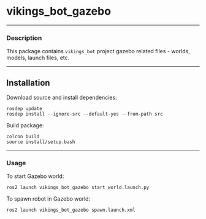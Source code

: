 # vikings_bot_gazebo

<hr>

### Description
This package contains `vikings_bot` project gazebo related files - worlds, models, launch files, etc.

<hr>

## Installation

Download source and install dependencies:
```
rosdep update
rosdep install --ignore-src --default-yes --from-path src
```

Build package:
```
colcon build
source install/setup.bash
```

<hr>

### Usage

To start Gazebo world:
```
ros2 launch vikings_bot_gazebo start_world.launch.py
```

To spawn robot in Gazebo world:
```
ros2 launch vikings_bot_gazebo spawn.launch.xml
```


